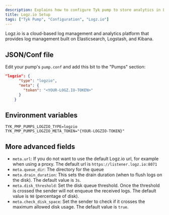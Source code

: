```yaml
---
description: Explains how to configure Tyk pump to store analytics in Logz.io
title: Logz.io Setup
tags: ["Tyk Pump", "Configuration", "Logz.io"]
---
```


Logz.io is a cloud-based log management and analytics platform that provides log management built on Elasticsearch, Logstash, and Kibana.

## JSON/Conf file
Edit your pump's `pump.conf` and add this bit to the "Pumps" section:

```json
"logzio": {
      "type": "logzio",
      "meta": {
        "token": "<YOUR-LOGZ.IO-TOKEN>"
      }
    }
```

## Environment variables 
```
TYK_PMP_PUMPS_LOGZIO_TYPE=logzio
TYK_PMP_PUMPS_LOGZIO_META_TOKEN="{YOUR-LOGZIO-TOKEN}"
```

## More advanced fields
- `meta.url`: If you do not want to use the default Logz.io url, for example when using a proxy. The default url is `https://listener.logz.io:8071`
- `meta.queue_dir`: The directory for the queue
- `meta.drain_duration`: This sets the drain duration (when to flush logs on the disk). The default value is `3s`.
- `meta.disk_threshold`: Set the disk queue threshold. Once the threshold is crossed the sender will not enqueue the received logs. The default value is `98` (percentage of disk).
- `meta.check_disk_space`: Set the sender to check if it crosses the maximum allowed disk usage. The default value is `true`.